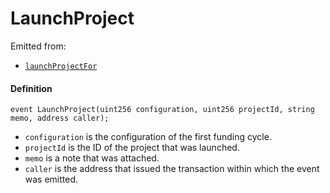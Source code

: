 # LaunchProject

Emitted from:

- [`launchProjectFor`](/dev/api/contracts/or-controllers/jbcontroller/write/launchprojectfor.md)

#### Definition

```
event LaunchProject(uint256 configuration, uint256 projectId, string memo, address caller);
```

- `configuration` is the configuration of the first funding cycle.
- `projectId` is the ID of the project that was launched.
- `memo` is a note that was attached.
- `caller` is the address that issued the transaction within which the event was emitted.
